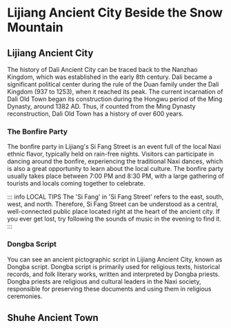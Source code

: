 # Lijiang Ancient City Beside the Snow Mountain

## Lijiang Ancient City

The history of Dali Ancient City can be traced back to the Nanzhao Kingdom, which was established in the early 8th century. Dali became a significant political center during the rule of the Duan family under the Dali Kingdom (937 to 1253), when it reached its peak. The current incarnation of Dali Old Town began its construction during the Hongwu period of the Ming Dynasty, around 1382 AD. Thus, if counted from the Ming Dynasty reconstruction, Dali Old Town has a history of over 600 years.

<YouTube link="https://youtu.be/UI5kl3ynt_k?si=Mwt4-jG_nKwsnur3&t=69">
<template #cover><img src="../../assets/youtube/impression-dali.jpg" /></template>
<template #title>Chinese Hospitality Left us Speechless</template>
<template #author>Two Mad Explorers</template>
<template #description>Today we are exploring the real Lijiang in Yunnan. We meet some incredibly friendly locals and have a good laugh with them.</template>
</YouTube>

<YouTube link="https://youtu.be/aZTqN-jM2Iw?si=poiEh1VXmFoIxD-4">
<template #cover><img src="../../assets/youtube/beyond-the-trip-viaggio-atemppo.jpg" /></template>
<template #title>Beyond The Trip - Viaggio a Tempo Indeterminato</template>
<template #author>Two Mad Explorers</template>
<template #description>Ci sono molti stereotipi sulla Cina e sui suoi abitanti. Oggi andiamo a vedere se quelli più comuni sono veri o falsi. E mentre facciamo queste ricerche, rimaniamo sconvolti da Lijiang e da quello che vediamo.</template>
</YouTube>

### The Bonfire Party

The bonfire party in Lijiang's Si Fang Street is an event full of the local Naxi ethnic flavor, typically held on rain-free nights. Visitors can participate in dancing around the bonfire, experiencing the traditional Naxi dances, which is also a great opportunity to learn about the local culture. The bonfire party usually takes place between 7:00 PM and 8:30 PM, with a large gathering of tourists and locals coming together to celebrate.

<YouTube link="https://youtu.be/I-qrZymMzoo?si=Wwhk63wI8F8pC64p">
<template #title>Bonfire Hit Jump Dance Party of Dali March Street Ethnic Festival, Yunnan, China</template>
<template #author>Chao's Travel Log 超思旅行日志</template>
<template #description>Bonfire Hit Jump Dance Party
Dali March Street Ethnic Festival</template>
</YouTube>

::: info LOCAL TIPS
The 'Si Fang' in 'Si Fang Street' refers to the east, south, west, and north. Therefore, Si Fang Street can be understood as a central, well-connected public place located right at the heart of the ancient city. If you ever get lost, try following the sounds of music in the evening to find it.
:::

### Dongba Script

You can see an ancient pictographic script in Lijiang Ancient City, known as Dongba script. Dongba script is primarily used for religious texts, historical records, and folk literary works, written and interpreted by Dongba priests. Dongba priests are religious and cultural leaders in the Naxi society, responsible for preserving these documents and using them in religious ceremonies.

<YouTube link="https://youtu.be/bPcIqGPF5Kg?si=UQZKvbGBk0wSSt2d">
<template #cover><img src="../../assets//youtube//discover-a-place-you-wont-expect-in-china.jpg" /></template>
<template #title>اكتشفت مكان ماتتوقعه بالصين ! - Lijiang</template>
<template #author>Ahmed Alshammari</template>
<template #description></template>
</YouTube>

## Shuhe Ancient Town
